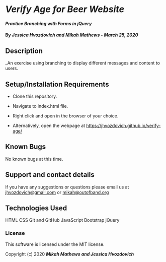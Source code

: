 # _Verify Age for Beer Website_

#### _Practice Branching with Forms in jQuery_

#### By _**Jessica Hvozdovich and Mikah Mathews - March 25, 2020**_

## Description

_An exercise using branching to display different messages and content to users.

## Setup/Installation Requirements

* Clone this repository.
* Navigate to index.html file.
* Right click and open in the browser of your choice.

* Alternatively, open the webpage at https://jhvozdovich.github.io/verify-age/

## Known Bugs

No known bugs at this time.

## Support and contact details

If you have any suggestions or questions please email us at jhvozdovich@gmail.com or mikah@outofband.org

## Technologies Used

HTML
CSS
Git and GitHub
JavaScript
Bootstrap
jQuery

### License

This software is licensed under the MIT license.

Copyright (c) 2020 **_Mikah Mathews and Jessica Hvozdovich_**